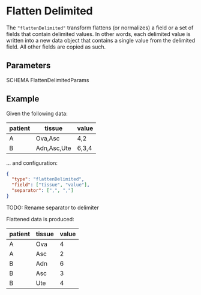 # Flatten Delimited

The `"flattenDelimited"` transform flattens (or normalizes) a field or a set of
fields that contain delimited values. In other words, each delimited value is
written into a new data object that contains a single value from the delimited
field. All other fields are copied as such.

## Parameters

SCHEMA FlattenDelimitedParams

## Example

Given the following data:

| patient | tissue      | value |
| ------- | ----------- | ----- |
| A       | Ova,Asc     | 4,2   |
| B       | Adn,Asc,Ute | 6,3,4 |

... and configuration:

```json
{
  "type": "flattenDelimited",
  "field": ["tissue", "value"],
  "separator": [",", ","]
}
```

TODO: Rename separator to delimiter

Flattened data is produced:

| patient | tissue | value |
| ------- | ------ | ----- |
| A       | Ova    | 4     |
| A       | Asc    | 2     |
| B       | Adn    | 6     |
| B       | Asc    | 3     |
| B       | Ute    | 4     |
